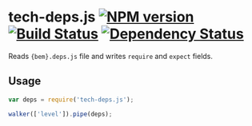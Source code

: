 # tech-deps.js [![NPM version][npm-image]][npm-url] [![Build Status][travis-image]][travis-url] [![Dependency Status][depstat-image]][depstat-url]

Reads `{bem}.deps.js` file and writes `require` and `expect` fields.

## Usage

```js
var deps = require('tech-deps.js');

walker(['level']).pipe(deps);
```


[npm-url]: https://npmjs.org/package/tech-deps.js
[npm-image]: http://img.shields.io/npm/v/tech-deps.js.svg?style=flat

[travis-url]: http://travis-ci.org/floatdrop/tech-deps.js
[travis-image]: http://img.shields.io/travis/floatdrop/tech-deps.js.svg?branch=master&style=flat

[depstat-url]: http://david-dm.org/floatdrop/tech-deps.js
[depstat-image]: http://img.shields.io/david/floatdrop/tech-deps.js.svg?style=flat

[coveralls-url]: https://coveralls.io/r/floatdrop/tech-deps.js
[coveralls-image]: http://img.shields.io/coveralls/floatdrop/tech-deps.js.svg?style=flat
